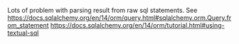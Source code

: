 Lots of problem with parsing result from raw sql statements.
See 
https://docs.sqlalchemy.org/en/14/orm/query.html#sqlalchemy.orm.Query.from_statement
https://docs.sqlalchemy.org/en/14/orm/tutorial.html#using-textual-sql